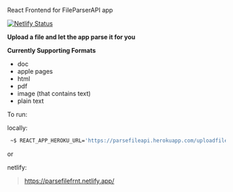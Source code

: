 React Frontend for FileParserAPI app


[![Netlify Status](https://api.netlify.com/api/v1/badges/c8db857c-a0d7-4c2b-a45d-72491a4760fa/deploy-status)](https://app.netlify.com/sites/parsefilefrnt/deploys)

**Upload a file and let the app parse it for you**

**Currently Supporting Formats**

- doc
- apple pages
- html
- pdf
- image (that contains text)
- plain text

To run:

locally:

```sh
 ~$ REACT_APP_HEROKU_URL='https://parsefileapi.herokuapp.com/uploadfile/' && npm start
```

or

netlify:

> https://parsefilefrnt.netlify.app/
